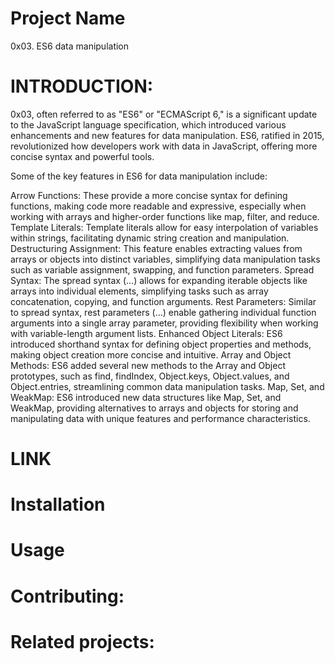 # Project Name
0x03. ES6 data manipulation

# INTRODUCTION:


0x03, often referred to as "ES6" or "ECMAScript 6," is a significant update to the JavaScript language specification, which introduced various enhancements and new features for data manipulation. ES6, ratified in 2015, revolutionized how developers work with data in JavaScript, offering more concise syntax and powerful tools.

Some of the key features in ES6 for data manipulation include:

Arrow Functions: These provide a more concise syntax for defining functions, making code more readable and expressive, especially when working with arrays and higher-order functions like map, filter, and reduce.
Template Literals: Template literals allow for easy interpolation of variables within strings, facilitating dynamic string creation and manipulation.
Destructuring Assignment: This feature enables extracting values from arrays or objects into distinct variables, simplifying data manipulation tasks such as variable assignment, swapping, and function parameters.
Spread Syntax: The spread syntax (...) allows for expanding iterable objects like arrays into individual elements, simplifying tasks such as array concatenation, copying, and function arguments.
Rest Parameters: Similar to spread syntax, rest parameters (...) enable gathering individual function arguments into a single array parameter, providing flexibility when working with variable-length argument lists.
Enhanced Object Literals: ES6 introduced shorthand syntax for defining object properties and methods, making object creation more concise and intuitive.
Array and Object Methods: ES6 added several new methods to the Array and Object prototypes, such as find, findIndex, Object.keys, Object.values, and Object.entries, streamlining common data manipulation tasks.
Map, Set, and WeakMap: ES6 introduced new data structures like Map, Set, and WeakMap, providing alternatives to arrays and objects for storing and manipulating data with unique features and performance characteristics.

# LINK

# Installation

# Usage

# Contributing:

# Related projects:
